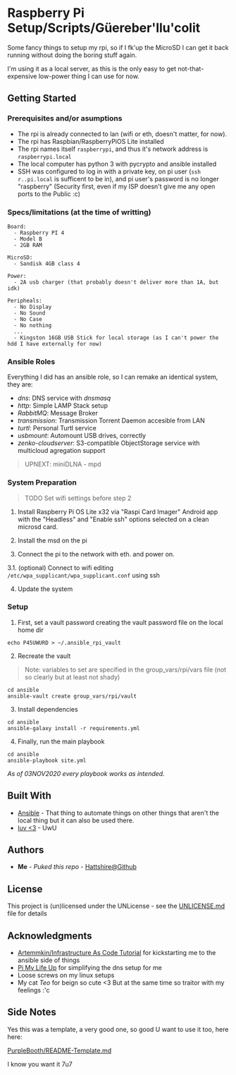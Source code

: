 # Raspberry Pi Setup/Scripts/Güereber'llu'colit

Some fancy things to setup my rpi, so if I fk'up the MicroSD I can get it back running without doing the boring stuff again.

I'm using it as a local server, as this is the only easy to get not-that-expensive low-power thing I can use for now.

## Getting Started

### Prerequisites and/or asumptions

* The rpi is already connected to lan (wifi or eth, doesn't matter, for now).
* The rpi has Raspbian/RaspberryPiOS Lite installed
* The rpi names itself `raspberrypi`, and thus it's network address is `raspberrypi.local`
* The local computer has python 3 with pycrypto and ansible installed
* SSH was configured to log in with a private key, on pi user (`ssh r..pi.local` is sufficent to be in), and pi user's password is no longer "raspberry" (Security first, even if my ISP doesn't give me any open ports to the Public :c)

### Specs/limitations (at the time of writting)
```
Board:
  - Raspberry PI 4
  - Model B
  - 2GB RAM

MicroSD: 
  - Sandisk 4GB class 4

Power:
  - 2A usb charger (that probably doesn't deliver more than 1A, but idk)

Peripheals:
  - No Display
  - No Sound
  - No Case
  - No nothing
  ...
  - Kingston 16GB USB Stick for local storage (as I can't power the hdd I have externally for now)

```

### Ansible Roles

Everything I did has an ansible role, so I can remake an identical system, they are:

* _dns_: DNS service with _dnsmasq_
* _http_: Simple LAMP Stack setup
* _RabbitMQ_: Message Broker
* _transmission_: Transmission Torrent Daemon accesible from LAN
* _turtl_: Personal Turtl service
* _usbmount_: Automount USB drives, correctly
* _zenko-cloudserver_: S3-compatible ObjectStorage service with multicloud agregation support

> UPNEXT: miniDLNA - mpd

### System Preparation

> TODO Set wifi settings before step 2

 1. Install Raspberry Pi OS Lite x32 via "Raspi Card Imager" Android app with the "Headless" and "Enable ssh" options selected on a clean microsd card.
 
 2. Install the msd on the pi
 
 3. Connect the pi to the network with eth. and power on.
 
 3.1. (optional) Connect to wifi editing `/etc/wpa_supplicant/wpa_supplicant.conf` using ssh
 
 4. Update the system

### Setup


 1. First, set a vault password creating the vault password file on the local home dir

 ```
 echo P45UWURD > ~/.ansible_rpi_vault
 ```

 2. Recreate the vault
 > Note: variables to set are specified in the group_vars/rpi/vars file (not so clearly but at least not shady)

 ```
 cd ansible
 ansible-vault create group_vars/rpi/vault
 ```
 
 3. Install dependencies
 
 ```
 cd ansible
 ansible-galaxy install -r requirements.yml
 ```

 4. Finally, run the main playbook

 ```
 cd ansible
 ansible-playbook site.yml
 ```

_As of 03NOV2020 every playbook works as intended._

## Built With

* [Ansible](https://docs.ansible.com/) - That thing to automate things on other things that aren't the local thing but it can also be used there.
* [luv <3](https://uwu.email/) - UwU



## Authors

* **Me** - *Puked this repo* - [Hattshire@Github](https://github.com/Hattshire)

## License

This project is (un)licensed under the UNLicense - see the [UNLICENSE.md](UNLICENSE.md) file for details

## Acknowledgments

* [Artemmkin/Infrastructure As Code Tutorial](https://github.com/Artemmkin/infrastructure-as-code-tutorial) for kickstarting me to the ansible side of things
* [Pi My Life Up](https://pimylifeup.com/) for simplifying the dns setup for me
* Loose screws on my linux setups
* My cat _Teo_ for beign so cute <3 But at the same time so traitor with my feelings :'c

## Side Notes
Yes this was a template, a very good one, so good U want to use it too, here here:

[PurpleBooth/README-Template.md](https://gist.github.com/PurpleBooth/109311bb0361f32d87a2)

I know you want it 7u7
